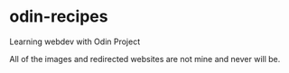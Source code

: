 # odin-recipes
Learning webdev with Odin Project

All of the images and redirected websites are not mine and never will be.
